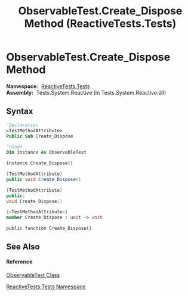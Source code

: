 ﻿---
title: ObservableTest.Create_Dispose Method  (ReactiveTests.Tests)
TOCTitle: Create_Dispose Method
ms:assetid: M:ReactiveTests.Tests.ObservableTest.Create_Dispose
ms:mtpsurl: https://msdn.microsoft.com/en-us/library/reactivetests.tests.observabletest.create_dispose(v=VS.103)
ms:contentKeyID: 36621031
ms.date: 06/28/2011
mtps_version: v=VS.103
f1_keywords:
- ReactiveTests.Tests.ObservableTest.Create_Dispose
dev_langs:
- CSharp
- JScript
- VB
- FSharp
- c++
---

# ObservableTest.Create\_Dispose Method

**Namespace:**  [ReactiveTests.Tests](hh289046\(v=vs.103\).md)  
**Assembly:**  Tests.System.Reactive (in Tests.System.Reactive.dll)

## Syntax

``` vb
'Declaration
<TestMethodAttribute> _
Public Sub Create_Dispose
```

``` vb
'Usage
Dim instance As ObservableTest

instance.Create_Dispose()
```

``` csharp
[TestMethodAttribute]
public void Create_Dispose()
```

``` c++
[TestMethodAttribute]
public:
void Create_Dispose()
```

``` fsharp
[<TestMethodAttribute>]
member Create_Dispose : unit -> unit 
```

``` jscript
public function Create_Dispose()
```

## See Also

#### Reference

[ObservableTest Class](hh288687\(v=vs.103\).md)

[ReactiveTests.Tests Namespace](hh289046\(v=vs.103\).md)

